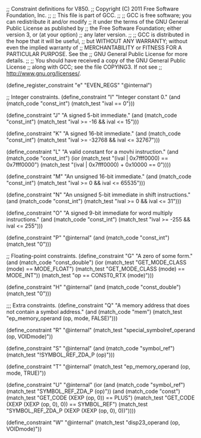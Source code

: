 ;; Constraint definitions for V850.
;; Copyright (C) 2011 Free Software Foundation, Inc.
;;
;; This file is part of GCC.
;;
;; GCC is free software; you can redistribute it and/or modify
;; it under the terms of the GNU General Public License as published by
;; the Free Software Foundation; either version 3, or (at your option)
;; any later version.
;;
;; GCC is distributed in the hope that it will be useful,
;; but WITHOUT ANY WARRANTY; without even the implied warranty of
;; MERCHANTABILITY or FITNESS FOR A PARTICULAR PURPOSE.  See the
;; GNU General Public License for more details.
;;
;; You should have received a copy of the GNU General Public License
;; along with GCC; see the file COPYING3.  If not see
;; <http://www.gnu.org/licenses/>.

(define_register_constraint "e" "EVEN_REGS"
  "@internal")

;; Integer constraints.
(define_constraint "I"
  "Integer constant 0."
  (and (match_code "const_int")
       (match_test "ival == 0")))

(define_constraint "J"
  "A signed 5-bit immediate."
  (and (match_code "const_int")
       (match_test "ival >= -16 && ival <= 15")))

(define_constraint "K"
  "A signed 16-bit immediate."
  (and (match_code "const_int")
       (match_test "ival >= -32768 && ival <= 32767")))

(define_constraint "L"
  "A valid constant for a movhi instruction."
  (and (match_code "const_int")
       (ior (match_test "(ival | 0x7fff0000) == 0x7fff0000")
	    (match_test "(ival | 0x7fff0000) + 0x10000 == 0"))))

(define_constraint "M"
  "An unsigned 16-bit immediate."
  (and (match_code "const_int")
       (match_test "ival >= 0 && ival <= 65535")))

(define_constraint "N"
  "An unsigned 5-bit immediate in shift instructions."
  (and (match_code "const_int")
       (match_test "ival >= 0 && ival <= 31")))

(define_constraint "O"
  "A signed 9-bit immediate for word multiply instructions."
  (and (match_code "const_int")
       (match_test "ival >= -255 && ival <= 255")))

(define_constraint "P"
  "@internal"
  (and (match_code "const_int")
       (match_test "0")))

;; Floating-point constraints.
(define_constraint "G"
  "A zero of some form."
  (and (match_code "const_double")
       (ior (match_test "GET_MODE_CLASS (mode) == MODE_FLOAT")
	    (match_test "GET_MODE_CLASS (mode) == MODE_INT"))
       (match_test "op == CONST0_RTX (mode)")))

(define_constraint "H"
  "@internal"
  (and (match_code "const_double")
       (match_test "0")))

;;; Extra constraints.
(define_constraint "Q"
  "A memory address that does not contain a symbol address."
  (and (match_code "mem")
       (match_test "ep_memory_operand (op, mode, FALSE)")))

(define_constraint "R"
  "@internal"
  (match_test "special_symbolref_operand (op, VOIDmode)"))

(define_constraint "S"
  "@internal"
  (and (match_code "symbol_ref")
       (match_test "!SYMBOL_REF_ZDA_P (op)")))

(define_constraint "T"
  "@internal"
  (match_test "ep_memory_operand (op, mode, TRUE)"))

(define_constraint "U"
  "@internal"
  (ior (and (match_code "symbol_ref")
	    (match_test "SYMBOL_REF_ZDA_P (op)"))
       (and (match_code "const")
	    (match_test "GET_CODE (XEXP (op, 0)) == PLUS")
	    (match_test "GET_CODE (XEXP (XEXP (op, 0), 0)) == SYMBOL_REF")
	    (match_test "SYMBOL_REF_ZDA_P (XEXP (XEXP (op, 0), 0))"))))

(define_constraint "W"
  "@internal"
  (match_test "disp23_operand (op, VOIDmode)"))
